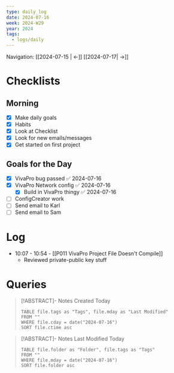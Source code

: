 ```yaml
---
type: daily_log
date: 2024-07-16
week: 2024-W29
year: 2024
tags:
  - logs/daily
---
```

Navigation: [[2024-07-15 | <-]] [[2024-07-17| ->]]

# Checklists
## Morning
- [x] Make daily goals
- [x] Habits
- [x] Look at Checklist
- [x] Look for new emails/messages
- [x] Get started on first project

## Goals for the Day
- [x] VivaPro bug passed ✅ 2024-07-16
- [x] VivaPro Network config ✅ 2024-07-16
	- [x] Build in VivaPro thingy ✅ 2024-07-16
- [ ] ConfigCreator work
- [ ] Send email to Karl
- [ ] Send email to Sam

# Log
- 10:07 - 10:54 - [[P011 VivaPro Project File Doesn't Compile]]
    - Reviewed private-public key stuff

# Queries
> [!ABSTRACT]- Notes Created Today
> ```dataview
> TABLE file.tags as "Tags", file.mday as "Last Modified"
> FROM ""
> WHERE file.cday = date("2024-07-16")
> SORT file.ctime asc
> ```

> [!ABSTRACT]- Notes Last Modified Today
> ```dataview
> TABLE file.folder as "Folder", file.tags as "Tags"
> FROM ""
> WHERE file.mday = date("2024-07-16")
> SORT file.folder asc
> ```
